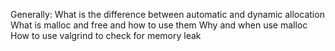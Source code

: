 Generally:
What is the difference between automatic and dynamic allocation
What is malloc and free and how to use them
Why and when use malloc
How to use valgrind to check for memory leak